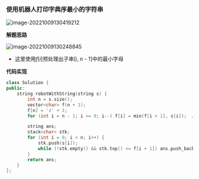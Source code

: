 ### 使用机器人打印字典序最小的字符串

![image-20221009130419212](http://www.cdn.liver0377.xyz/typora/202210091304249.png)

**解题思路**

![image-20221009130248845](http://www.cdn.liver0377.xyz/typora/202210091302885.png)

- 这里使用$f[i]$预处理出子串[i, n - 1]中的最小字母



**代码实现**

```cc
class Solution {
public:
    string robotWithString(string s) {
        int n = s.size();
        vector<char> f(n + 1);
        f[n] = 'z' + 1;
        for (int i = n - 1; i >= 0; i--) f[i] = min(f[i + 1], s[i]);  // f[i]: 子串[i, n - 1]中, 最小的字母

        string ans;
        stack<char> stk;
        for (int i = 0; i < n; i++) {
            stk.push(s[i]);
            while (!stk.empty() && stk.top() <= f[i + 1]) ans.push_back(stk.top()), stk.pop();
        }
        return ans;
    }
};
```

